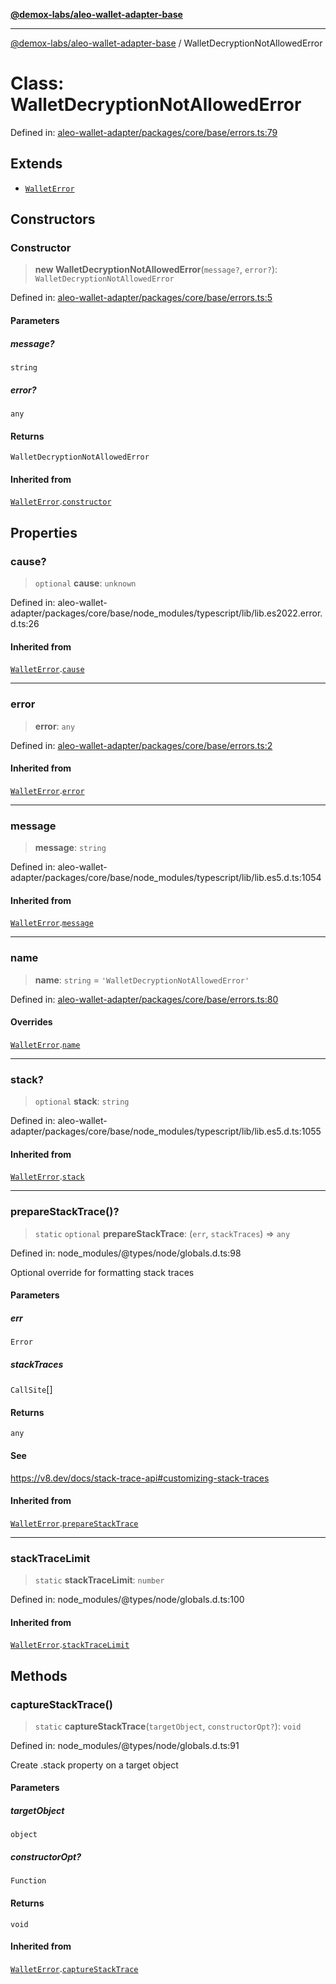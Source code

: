 [**@demox-labs/aleo-wallet-adapter-base**](../README.md)

***

[@demox-labs/aleo-wallet-adapter-base](../README.md) / WalletDecryptionNotAllowedError

# Class: WalletDecryptionNotAllowedError

Defined in: [aleo-wallet-adapter/packages/core/base/errors.ts:79](https://github.com/demox-labs/aleo-wallet-adapter/blob/818636b4a87a5b81f15303d0099057a3563c844a/packages/core/base/errors.ts#L79)

## Extends

- [`WalletError`](WalletError.md)

## Constructors

### Constructor

> **new WalletDecryptionNotAllowedError**(`message?`, `error?`): `WalletDecryptionNotAllowedError`

Defined in: [aleo-wallet-adapter/packages/core/base/errors.ts:5](https://github.com/demox-labs/aleo-wallet-adapter/blob/818636b4a87a5b81f15303d0099057a3563c844a/packages/core/base/errors.ts#L5)

#### Parameters

##### message?

`string`

##### error?

`any`

#### Returns

`WalletDecryptionNotAllowedError`

#### Inherited from

[`WalletError`](WalletError.md).[`constructor`](WalletError.md#constructor)

## Properties

### cause?

> `optional` **cause**: `unknown`

Defined in: aleo-wallet-adapter/packages/core/base/node\_modules/typescript/lib/lib.es2022.error.d.ts:26

#### Inherited from

[`WalletError`](WalletError.md).[`cause`](WalletError.md#cause)

***

### error

> **error**: `any`

Defined in: [aleo-wallet-adapter/packages/core/base/errors.ts:2](https://github.com/demox-labs/aleo-wallet-adapter/blob/818636b4a87a5b81f15303d0099057a3563c844a/packages/core/base/errors.ts#L2)

#### Inherited from

[`WalletError`](WalletError.md).[`error`](WalletError.md#error)

***

### message

> **message**: `string`

Defined in: aleo-wallet-adapter/packages/core/base/node\_modules/typescript/lib/lib.es5.d.ts:1054

#### Inherited from

[`WalletError`](WalletError.md).[`message`](WalletError.md#message)

***

### name

> **name**: `string` = `'WalletDecryptionNotAllowedError'`

Defined in: [aleo-wallet-adapter/packages/core/base/errors.ts:80](https://github.com/demox-labs/aleo-wallet-adapter/blob/818636b4a87a5b81f15303d0099057a3563c844a/packages/core/base/errors.ts#L80)

#### Overrides

[`WalletError`](WalletError.md).[`name`](WalletError.md#name)

***

### stack?

> `optional` **stack**: `string`

Defined in: aleo-wallet-adapter/packages/core/base/node\_modules/typescript/lib/lib.es5.d.ts:1055

#### Inherited from

[`WalletError`](WalletError.md).[`stack`](WalletError.md#stack)

***

### prepareStackTrace()?

> `static` `optional` **prepareStackTrace**: (`err`, `stackTraces`) => `any`

Defined in: node\_modules/@types/node/globals.d.ts:98

Optional override for formatting stack traces

#### Parameters

##### err

`Error`

##### stackTraces

`CallSite`[]

#### Returns

`any`

#### See

https://v8.dev/docs/stack-trace-api#customizing-stack-traces

#### Inherited from

[`WalletError`](WalletError.md).[`prepareStackTrace`](WalletError.md#preparestacktrace)

***

### stackTraceLimit

> `static` **stackTraceLimit**: `number`

Defined in: node\_modules/@types/node/globals.d.ts:100

#### Inherited from

[`WalletError`](WalletError.md).[`stackTraceLimit`](WalletError.md#stacktracelimit)

## Methods

### captureStackTrace()

> `static` **captureStackTrace**(`targetObject`, `constructorOpt?`): `void`

Defined in: node\_modules/@types/node/globals.d.ts:91

Create .stack property on a target object

#### Parameters

##### targetObject

`object`

##### constructorOpt?

`Function`

#### Returns

`void`

#### Inherited from

[`WalletError`](WalletError.md).[`captureStackTrace`](WalletError.md#capturestacktrace)
